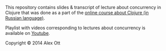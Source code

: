 This repository contains slides & transcript of lecture about concurrency in Clojure that
was done as a part of the [online course about Clojure (in Russian language)](https://clojurecourse.by/). 

Playlist with videos corresponding to lectures about concurrency is available on
[Youtube](https://www.youtube.com/playlist?list=PLdSfLyn35ej8fpqxrJEyfskDAWfbdM6Vv).

Copyright © 2014 Alex Ott

